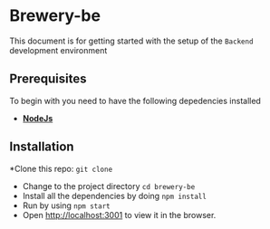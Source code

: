 # Brewery-be

This document is for getting started with the setup of the `Backend` development environment

## Prerequisites
To begin with you need to have the following depedencies installed

* [__NodeJs__](https://nodejs.org)

## Installation

*Clone this repo: `git clone `
* Change to the project directory `cd brewery-be`
* Install all the dependencies by doing `npm install`
* Run by using `npm start` 
* Open [http://localhost:3001](http://localhost:3001) to view it in the browser.

